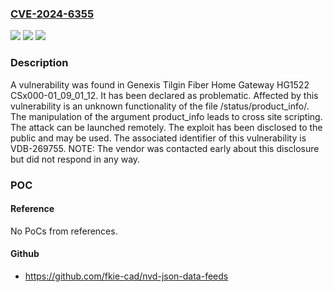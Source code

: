 ### [CVE-2024-6355](https://cve.mitre.org/cgi-bin/cvename.cgi?name=CVE-2024-6355)
![](https://img.shields.io/static/v1?label=Product&message=Tilgin%20Fiber%20Home%20Gateway%20HG1522&color=blue)
![](https://img.shields.io/static/v1?label=Version&message=%3D%20CSx000-01_09_01_12%20&color=brighgreen)
![](https://img.shields.io/static/v1?label=Vulnerability&message=CWE-79%20Cross%20Site%20Scripting&color=brighgreen)

### Description

A vulnerability was found in Genexis Tilgin Fiber Home Gateway HG1522 CSx000-01_09_01_12. It has been declared as problematic. Affected by this vulnerability is an unknown functionality of the file /status/product_info/. The manipulation of the argument product_info leads to cross site scripting. The attack can be launched remotely. The exploit has been disclosed to the public and may be used. The associated identifier of this vulnerability is VDB-269755. NOTE: The vendor was contacted early about this disclosure but did not respond in any way.

### POC

#### Reference
No PoCs from references.

#### Github
- https://github.com/fkie-cad/nvd-json-data-feeds

